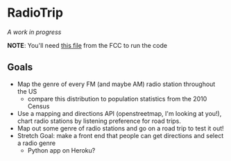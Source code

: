 RadioTrip
=========

*A work in progress*

**NOTE**: You'll need [this file](https://www.fcc.gov/media/radio/fm-service-contour-data-points) from the FCC to run the code

## Goals

- Map the genre of every FM (and maybe AM) radio station throughout the US
	- compare this distribution to population statistics from the 2010 Census
- Use a mapping and directions API (openstreetmap, I'm looking at you!), chart radio stations by listening preference for road trips.
- Map out some genre of radio stations and go on a road trip to test it out!
- Stretch Goal: make a front end that people can get directions and select a radio genre
	- Python app on Heroku?
